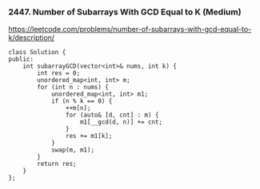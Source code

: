 ### 2447. Number of Subarrays With GCD Equal to K (Medium)

https://leetcode.com/problems/number-of-subarrays-with-gcd-equal-to-k/description/

```
class Solution {
public:
    int subarrayGCD(vector<int>& nums, int k) {
        int res = 0;
        unordered_map<int, int> m;
        for (int n : nums) {
            unordered_map<int, int> m1;
            if (n % k == 0) {
                ++m[n];
                for (auto& [d, cnt] : m) {
                    m1[__gcd(d, n)] += cnt;
                }
                res += m1[k];
            }
            swap(m, m1);
        }
        return res;
    }
};
```
